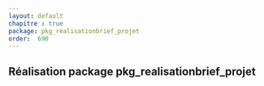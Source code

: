 ```yaml
---
layout: default
chapitre : true
package: pkg_realisationbrief_projet
order:  690
---
```


## Réalisation package pkg_realisationbrief_projet

